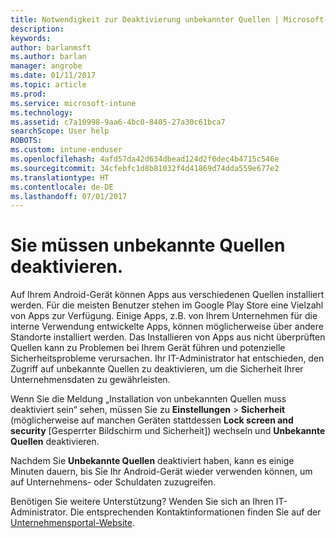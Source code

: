 ```yaml
---
title: Notwendigkeit zur Deaktivierung unbekannter Quellen | Microsoft-Dokumentation
description: 
keywords: 
author: barlanmsft
ms.author: barlan
manager: angrobe
ms.date: 01/11/2017
ms.topic: article
ms.prod: 
ms.service: microsoft-intune
ms.technology: 
ms.assetid: c7a10998-9aa6-4bc0-8405-27a30c61bca7
searchScope: User help
ROBOTS: 
ms.custom: intune-enduser
ms.openlocfilehash: 4afd57da42d634dbead124d2f0dec4b4715c546e
ms.sourcegitcommit: 34cfebfc1d8b81032f4d41869d74dda559e677e2
ms.translationtype: HT
ms.contentlocale: de-DE
ms.lasthandoff: 07/01/2017
---
```

# <a name="you-need-to-turn-off-unknown-sources"></a>Sie müssen unbekannte Quellen deaktivieren.

Auf Ihrem Android-Gerät können Apps aus verschiedenen Quellen installiert werden. Für die meisten Benutzer stehen im Google Play Store eine Vielzahl von Apps zur Verfügung. Einige Apps, z.B. von Ihrem Unternehmen für die interne Verwendung entwickelte Apps, können möglicherweise über andere Standorte installiert werden. Das Installieren von Apps aus nicht überprüften Quellen kann zu Problemen bei Ihrem Gerät führen und potenzielle Sicherheitsprobleme verursachen. Ihr IT-Administrator hat entschieden, den Zugriff auf unbekannte Quellen zu deaktivieren, um die Sicherheit Ihrer Unternehmensdaten zu gewährleisten.

Wenn Sie die Meldung „Installation von unbekannten Quellen muss deaktiviert sein“ sehen, müssen Sie zu **Einstellungen** > **Sicherheit** (möglicherweise auf manchen Geräten stattdessen **Lock screen and security** [Gesperrter Bildschirm und Sicherheit]) wechseln und **Unbekannte Quellen** deaktivieren.

Nachdem Sie **Unbekannte Quellen** deaktiviert haben, kann es einige Minuten dauern, bis Sie Ihr Android-Gerät wieder verwenden können, um auf Unternehmens- oder Schuldaten zuzugreifen.

Benötigen Sie weitere Unterstützung? Wenden Sie sich an Ihren IT-Administrator. Die entsprechenden Kontaktinformationen finden Sie auf der [Unternehmensportal-Website](http://portal.manage.microsoft.com).
